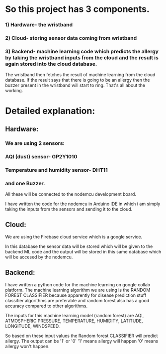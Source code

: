 # So this project has 3 components.
### 1) Hardware- the wristband
### 2) Cloud- storing sensor data coming from wristband
### 3) Backend- machine learning code which predicts the allergy by taking the wristband inputs from the cloud and the result is again stored into the cloud database.

The wristband then fetches the result of machine learning from the cloud database.
If the result says that there is going to be an allergy then the buzzer present in the wristband will start to ring.
That's all about the working.

# Detailed explanation:


## Hardware:
### We are using 2 sensors: 

### AQI (dust) sensor- GP2Y1010

### Temperature and humidity sensor- DHT11 

### and one Buzzer.

All these will be connected to the nodemcu development board.


I have written the code for the nodemcu in Arduino IDE in which i am simply taking the inputs from the sensors and sending it to the cloud.

## Cloud:

We are using the Firebase cloud service which is a google service.

In this database the sensor data will be stored which will be given to the backend ML code and the output will be stored in this same database which will be accesed by the nodemcu.

## Backend:

I have written a python code for the machine learning on google collab platform.
The machine learning algorithm we are using is the RANDOM FOREST CLASSIFIER because apparently for disease prediction stuff classifier algorithms are preferable and random forest also has a good accuracy compared to other algorithms.

The inputs for this machine learning model (random forest) are AQI, ATMOSPHERIC PRESSURE, TEMPERATURE, HUMIDITY, LATITUDE, LONGITUDE, WINDSPEED.

So based on these input values the Random forest CLASSIFIER will predict allergy. The output can be '1' or '0'
'1' means allergy will happen
'0' means allergy won't happen.

